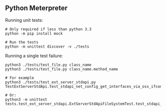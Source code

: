 ## Python Meterpreter

Running unit tests:

```
# Only required if less than python 3.3
python -m pip install mock

# Run the tests
python -m unittest discover -v ./tests
```

Running a single test failure:

```
python3 ./tests/test_file.py class_name
python3 ./tests/test_file.py class_name.method_name

# For example
python3 ./tests/test_ext_server_stdapi.py TestExtServerStdApi.test_stdapi_net_config_get_interfaces_via_osx_ifconfig

# Or:
python3 -m unittest tests.test_ext_server_stdapi.ExtServerStdApiFileSystemTest.test_stdapi_fs_stat
```

